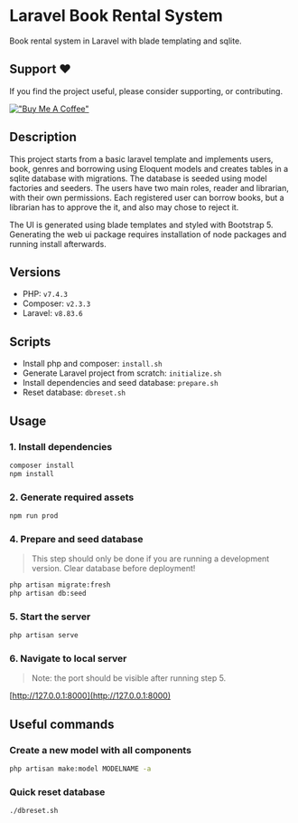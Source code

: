 # Laravel Book Rental System

Book rental system in Laravel with blade templating and sqlite.

## Support ❤️

If you find the project useful, please consider supporting, or contributing.

[!["Buy Me A Coffee"](https://www.buymeacoffee.com/assets/img/custom_images/orange_img.png)](https://www.buymeacoffee.com/dubniczky)

## Description

This project starts from a basic laravel template and implements users, book, genres and borrowing using Eloquent models and creates tables in a sqlite database with migrations. The database is seeded using model factories and seeders. The users have two main roles, reader and librarian, with their own permissions. Each registered user can borrow books, but a librarian has to approve the it, and also may chose to reject it.

The UI is generated using blade templates and styled with Bootstrap 5. Generating the web ui package requires installation of node packages and running install afterwards.

## Versions

- PHP: `v7.4.3`
- Composer: `v2.3.3`
- Laravel: `v8.83.6`

## Scripts

- Install php and composer: `install.sh`
- Generate Laravel project from scratch: `initialize.sh`
- Install dependencies and seed database: `prepare.sh`
- Reset database: `dbreset.sh`

## Usage

### 1. Install dependencies

```bash
composer install
npm install
```

### 2. Generate required assets

```bash
npm run prod
```

### 4. Prepare and seed database

> This step should only be done if you are running a development version.
> Clear database before deployment!

```bash
php artisan migrate:fresh
php artisan db:seed
```

### 5. Start the server

```bash
php artisan serve
```

### 6. Navigate to local server

> Note: the port should be visible after running step 5.

[http://127.0.0.1:8000](http://127.0.0.1:8000)

## Useful commands

### Create a new model with all components

```bash
php artisan make:model MODELNAME -a
```

### Quick reset database

```bash
./dbreset.sh
```
